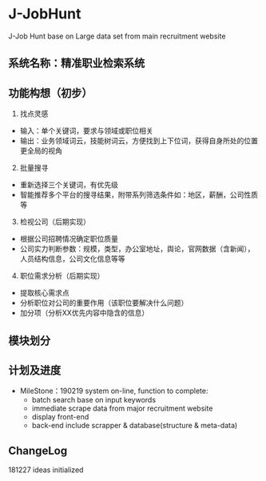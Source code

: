# J-JobHunt
J-Job Hunt base on Large data set from main recruitment website

## 系统名称：精准职业检索系统

## 功能构想（初步）

1. 找点灵感
- 输入：单个关键词，要求与领域或职位相关
- 输出：业务领域词云，技能树词云，方便找到上下位词，获得自身所处的位置更全局的视角

2. 批量搜寻
- 重新选择三个关键词，有优先级
- 智能推荐多个平台的搜寻结果，附带系列筛选条件如：地区，薪酬，公司性质等

3. 检视公司（后期实现）
- 根据公司招聘情况确定职位质量
- 公司实力判断参数：规模，类型，办公室地址，舆论，官网数据（含新闻），人员结构信息，公司文化信息等等

4. 职位需求分析（后期实现）
- 提取核心需求点
- 分析职位对公司的重要作用（该职位要解决什么问题）
- 加分项（分析XX优先内容中隐含的信息）

## 模块划分

## 计划及进度
- MileStone：190219 system on-line, function to complete:
  - batch search base on input keywords
  - immediate scrape data from major recruitment website
  - display front-end
  - back-end include scrapper & database(structure & meta-data)

## ChangeLog
181227 ideas initialized
